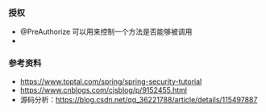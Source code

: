 ### 授权
- @PreAuthorize 可以用来控制一个方法是否能够被调用
- 

### 参考资料
- https://www.toptal.com/spring/spring-security-tutorial
- https://www.cnblogs.com/cjsblog/p/9152455.html
- 源码分析：https://blog.csdn.net/qq_36221788/article/details/115497887